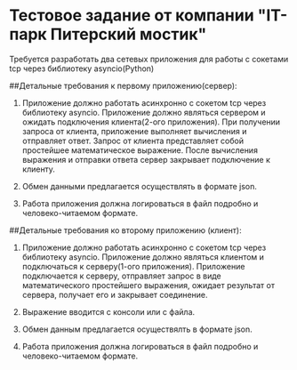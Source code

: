 <h1>Тестовое задание от компании "IT-парк Питерский мостик"</h1>

Требуется разработать два сетевых приложения для работы с сокетами tcp через библиотеку asyncio(Python)

##Детальные требования к первому приложению(сервер):

1. Приложение должно работать асинхронно с сокетом tcp через библиотеку asyncio. Приложение должно являться сервером и ожидать подключения клиента(2-ого приложения).
При получении запроса от клиента, приложение выполняет вычисления и отправляет ответ.
Запрос от клиента представляет собой простейшее математическое выражение. После вычисления выражения и отправки ответа сервер закрывает подключение к клиенту.

2. Обмен данными предлагается осуществлять в формате json.

3. Работа приложения должна логироваться в файл подробно и человеко-читаемом формате.

##Детальные требования ко второму приложению (клиент):

1. Приложение должно работать асинхронно с сокетом tcp через библиотеку asyncio. Приложение должно являться клиентом и подключаться к серверу(1-ого приложения).
Приложение подключается к серверу, отправляет запрос в виде математического простейшего выражения, ожидает результат от сервера, получает его и закрывает соединение.

2. Выражение вводится с консоли или с файла.

3. Обмен данным предлагается осуществялть в формате json.

4. Работа приложения должна логироваться в файл подробно и человеко-читаемом формате.




